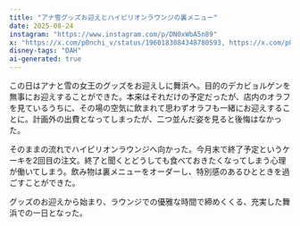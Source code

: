 ```yaml
---
title: "アナ雪グッズお迎えとハイピリオンラウンジの裏メニュー"
date: 2025-08-24
instagram: "https://www.instagram.com/p/DN0xWbA5n89"
x: "https://x.com/p0nchi_v/status/1960183084348780593, https://x.com/p0nchi_v/status/1960202749683126284"
disney-tags: "DAH"
ai-generated: true
---
```


この日はアナと雪の女王のグッズをお迎えしに舞浜へ。目的のデカビョルゲンを無事にお迎えすることができた。本来はそれだけの予定だったが、店内のオラフを見ているうちに、その場の空気に飲まれて思わずオラフも一緒にお迎えすることに。計画外の出費となってしまったが、二つ並んだ姿を見ると後悔はなかった。

そのままの流れでハイピリオンラウンジへ向かった。今月末で終了予定というケーキを2回目の注文。終了と聞くとどうしても食べておきたくなってしまう心理が働いてしまう。飲み物は裏メニューをオーダーし、特別感のあるひとときを過ごすことができた。

グッズのお迎えから始まり、ラウンジでの優雅な時間で締めくくる、充実した舞浜での一日となった。
